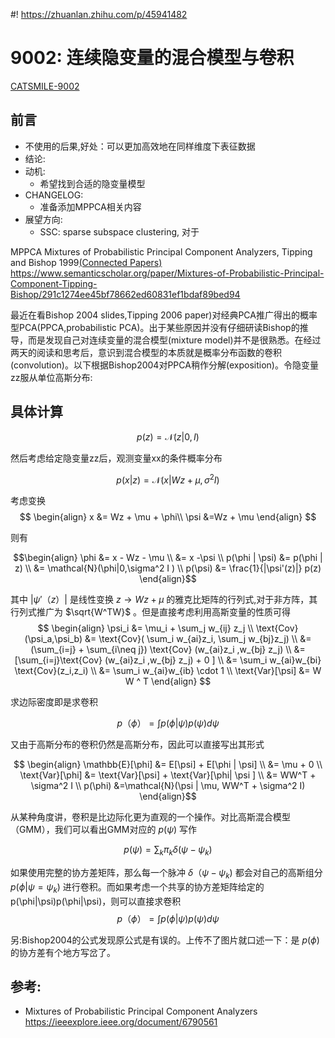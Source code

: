 #! https://zhuanlan.zhihu.com/p/45941482

# 9002: 连续隐变量的混合模型与卷积

[CATSMILE-9002](http://catsmile.info/9002-ppca.html)

## 前言

- 不使用的后果,好处：可以更加高效地在同样维度下表征数据
- 结论:
- 动机:
  - 希望找到合适的隐变量模型
- CHANGELOG:
  - 准备添加MPPCA相关内容
- 展望方向:
  - SSC: sparse subspace clustering, 对于

MPPCA Mixtures of Probabilistic Principal Component Analyzers, Tipping and Bishop 1999[(Connected Papers)](https://www.connectedpapers.com/main/276a0ed0b3ca34cda05694d72cf08c47f671053a/Mixtures-of-Probabilistic-Principal-Component-Analyzers/graph)
<https://www.semanticscholar.org/paper/Mixtures-of-Probabilistic-Principal-Component-Tipping-Bishop/291c1274ee45bf78662ed60831ef1bdaf89bed94>


最近在看Bishop 2004 slides,Tipping 2006 paper)对经典PCA推广得出的概率型PCA(PPCA,probabilistic PCA)。出于某些原因并没有仔细研读Bishop的推导，而是发现自己对连续变量的混合模型(mixture model)并不是很熟悉。在经过两天的阅读和思考后，意识到混合模型的本质就是概率分布函数的卷积(convolution)。以下根据Bishop2004对PPCA稍作分解(exposition)。令隐变量zz服从单位高斯分布:

## 具体计算

$$p(z) = \mathcal{N}(z|0,I)$$

然后考虑给定隐变量zz后，观测变量xx的条件概率分布

$$p(x|z) = \mathcal{N}(x|Wz + \mu, \sigma^2 I)$$

考虑变换
$$
\begin{align} x &= Wz + \mu + \phi\\ 
\psi &=Wz + \mu \end{align}
$$

则有


$$\begin{align}
\phi &= x - Wz - \mu \\ &= x -\psi \\ p(\phi | \psi) &= p(\phi | z) \\ &= \mathcal{N}(\phi|0,\sigma^2 I ) \\ p(\psi) &= \frac{1}{|\psi'(z)|} p(z)
\end{align}$$


其中 $|\psi'（z）|$ 是线性变换 $z\rightarrow Wz + \mu$ 的雅克比矩阵的行列式,对于非方阵，其行列式推广为 $\sqrt{W^TW}$ 。但是直接考虑利用高斯变量的性质可得
$$
\begin{align} \psi_i &= \mu_i + \sum_j w_{ij} z_j \\ \text{Cov}(\psi_a,\psi_b) &= \text{Cov}( \sum_i w_{ai}z_i, \sum_j w_{bj}z_j) \\ &= (\sum_{i=j} + \sum_{i\neq j}) \text{Cov} (w_{ai}z_i ,w_{bj} z_j) \\ &= [\sum_{i=j}\text{Cov} (w_{ai}z_i ,w_{bj} z_j) + 0 ] \\ &= \sum_i w_{ai}w_{bi} \text{Cov}(z_i,z_i) \\ &= \sum_i w_{ai}w_{ib} \cdot 1 \\ \text{Var}[\psi] &= W W ^ T \end{align}
$$

求边际密度即是求卷积

$$p（\phi） = \int p(\phi | \psi) p(\psi) d\psi$$

又由于高斯分布的卷积仍然是高斯分布，因此可以直接写出其形式

$$
\begin{align} \mathbb{E}[\phi] &= E[\psi] + E[\phi | \psi] \\ &= \mu + 0 \\ \text{Var}[\phi] &= \text{Var}[\psi] + \text{Var}[\phi| \psi ] \\ &= WW^T + \sigma^2 I \\ p(\phi) &=\mathcal{N}(\psi | \mu, WW^T + \sigma^2 I) \end{align}$$

从某种角度讲，卷积是比边际化更为直观的一个操作。对比高斯混合模型（GMM），我们可以看出GMM对应的 $p(\psi)$ 写作

$$p(\psi) = \sum_k \pi_k \delta(\psi - \psi_k)$$

如果使用完整的协方差矩阵，那么每一个脉冲 $\delta（\psi - \psi_k)$ 都会对自己的高斯组分 $p(\phi|\psi=\psi_k)$ 进行卷积。而如果考虑一个共享的协方差矩阵给定的p(\phi|\psi)p(\phi|\psi)，则可以直接求卷积
$$p（\phi） = \int p(\phi | \psi) p(\psi) d\psi$$

另:Bishop2004的公式发现原公式是有误的。上传不了图片就口述一下：是 $p(\phi)$ 的协方差有个地方写岔了。


## 参考:

- Mixtures of Probabilistic Principal Component Analyzers <https://ieeexplore.ieee.org/document/6790561>
